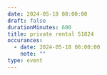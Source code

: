 ```yaml
---
date: 2024-05-18 08:00:00
draft: false
durationMinutes: 600
title: private rental 51824
occurances:
  - date: 2024-05-18 08:00:00
    note: ""
type: event
---
```

